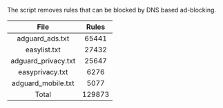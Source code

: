 The script removes rules that can be blocked by DNS based ad-blocking.


| File | Rules |
|:----:|:-----:|
| adguard_ads.txt | 65441 |
| easylist.txt | 27432 |
| adguard_privacy.txt | 25647 |
| easyprivacy.txt | 6276 |
| adguard_mobile.txt | 5077 |
| Total | 129873 |